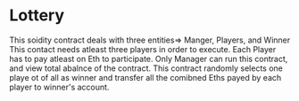 # Lottery
This soidity contract deals with three entities=> Manger, Players, and Winner
This contact needs atleast three players in order to execute.
Each Player has to pay atleast on Eth to participate.
Only Manager can run this contract, and view total abalnce of the contract.
This contract randomly selects one playe ot of all as winner and transfer all the comibned Eths payed by each player to winner's account.
